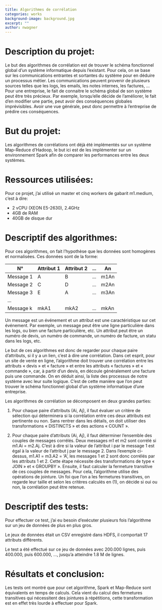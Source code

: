 ```yaml
---
title: Algorithmes de corrélation
categories: works
background-image: background.jpg
excerpt: ""
author: nwagner
---
```


# Description du projet:
Le but des algorithmes de corrélation est de trouver le schéma fonctionnel global d’un système informatique depuis l’existant. 
Pour cela, on se base sur les communications entrantes et sortantes du système pour en déduire un processus métier. Les communications peuvent provenir de plusieurs sources telles que les logs, les emails, les notes internes, les factures, … 
Pour une entreprise, le fait de connaitre le schéma global de son système peut être très précieux. Par exemple, lorsqu’elle décide de l’améliorer, le fait d’en modifier une partie, peut avoir des conséquences globales imprévisibles. Avoir une vue générale, peut donc permettre à l’entreprise de prédire ces conséquences.

# But du projet:
Les algorithmes de corrélations ont déjà été implémentés sur un système Map-Reduce d’Hadoop, le but ici est de les implémenter sur un environnement Spark afin de comparer les performances entre les deux systèmes.

# Ressources utilisées:
Pour ce projet, j’ai utilisé un master et cinq workers de gabarit m1.medium, c’est à dire:

 - 2 vCPU (XEON E5-2630), 2.4GHz
 - 4GB de RAM
 - 40GB de disque dur

# Descriptif des algorithmes:
Pour ces algorithmes, on fait l’hypothèse que les données sont homogènes et normalisées. Ces données sont de la forme:

| N° | Attribut 1 | Attribut 2 | ... | An 
|-|-|-|-|-
| Message 1 | A | B | ... | m1An
| Message 2 | C | D | ... | m2An
| Message 3 | E | A | ... | m3An
| ... | | | |
|Message k | mkA1 | mkA2 | ... | mkAn |

Un message est un événement et un attribut est une caractéristique sur cet événement. Par exemple, un message peut être une ligne particulière dans les logs, ou bien une facture particulière, etc. Un attribut peut être un numéro de devis, un numéro de commande, un numéro de facture, un statu dans les logs, etc.

Le but de ces algorithmes est donc de regarder pour chaque paire d’attributs, si il y a un lien, c’est à dire une corrélation. Dans cet esprit, pour un site de vente en ligne, l’algorithme doit trouver une corrélation entre les attributs « devis » et « facture » et entre les attributs « factures » et « commande », car,  à partir d’un devis, en découle généralement une facture puis une commande. On en déduit ainsi, la liste des processus de notre système avec leur suite logique. C’est de cette manière que l’on peut trouver le schéma fonctionnel global d’un système informatique d’une entreprise.

Les algorithmes de corrélation se décomposent en deux grandes parties:
		
 1. Pour chaque paire d’attributs (Ai, Aj), il faut évaluer un critère de sélection qui déterminera si la corrélation entre ces deux attributs est pertinente ou non. Sans rentrer dans les détails, on doit utiliser des transformations « DISTINCTS » et des actions « COUNT ».
 
 2. Pour chaque paire d’attributs (Ai, Aj), il faut déterminer l’ensemble des couples de messages corrélés. Deux messages m1 et m2 sont corrélé si m1.Ai = m2.Aj. C’est à dire si la valeur de l’attribut i par le message 1 est égal à la valeur de l’attribut j par le message 2. Dans l’exemple ci-dessus, m1.A1 = m3.A2 = ‘A’, les messages 1 et 2 sont donc corrélés par les attributs 1 et 2. Cette étape nécessite des transformations de type « JOIN » et « GROUPBY ». 
Ensuite, il faut calculer la fermeture transitive de ces couples de messages. Pour cela, l’algorithme utilise des opérations de jointure. Un foi que l’on a les fermetures transitives, on regarde leur taille et selon les critères calculés en (1), on décide si oui ou non, la corrélation peut être retenue.
	

# Descriptif des tests:	
Pour effectuer ce test, j’ai eu besoin d’exécuter plusieurs fois l’algorithme sur un jeu de données de plus en plus gros.

Le jeux de données était un CSV enregistré dans HDFS, il comportait 17 attributs différents.

Le test a été effectué sur ce jeu de données avec 200.000 lignes, puis 400.000, puis 600.000, …, jusqu’a atteindre 1.8 M de lignes. 

# Résultats et conclusion:
Les tests ont montré que pour cet algorithme, Spark et Map-Reduce sont équivalents en temps de calculs. Cela vient du calcul des fermetures transitives qui nécessitent des jointures à répétitions, cette transformation est en effet très lourde à effectuer pour Spark.